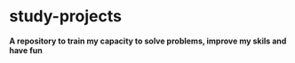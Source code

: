 # study-projects

**A repository to train my capacity to solve problems, improve my skils and have fun**


